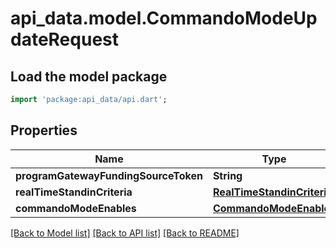 # api_data.model.CommandoModeUpdateRequest

## Load the model package
```dart
import 'package:api_data/api.dart';
```

## Properties
Name | Type | Description | Notes
------------ | ------------- | ------------- | -------------
**programGatewayFundingSourceToken** | **String** |  | 
**realTimeStandinCriteria** | [**RealTimeStandinCriteria**](RealTimeStandinCriteria.md) |  | [optional] 
**commandoModeEnables** | [**CommandoModeEnables**](CommandoModeEnables.md) |  | 

[[Back to Model list]](../README.md#documentation-for-models) [[Back to API list]](../README.md#documentation-for-api-endpoints) [[Back to README]](../README.md)


